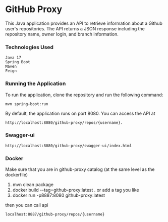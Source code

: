 # GitHub Proxy
This Java application provides an API to retrieve information about a Github user's repositories. The API returns a JSON response including the repository name, owner login, and branch information.

### Technologies Used

    Java 17
    Spring Boot
    Maven
    Feign

### Running the Application

To run the application, clone the repository and run the following command:

    mvn spring-boot:run

By default, the application runs on port 8080. You can access the API at 

    http://localhost:8080/github-proxy/repos/{username}.

### Swagger-ui
   
    http://localhost:8080/github-proxy/swagger-ui/index.html

### Docker
Make sure that you are in github-proxy catalog (at the same level as the dockerfile)
1. mvn clean package
2. docker build --tag=github-proxy:latest . or add a tag you like
3. docker run -p8887:8080 github-proxy:latest 

then you can call api 

    localhost:8887/github-proxy/repos/{username}
    